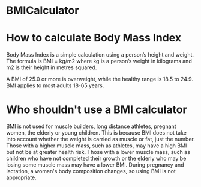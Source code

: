 # BMICalculator

# How to calculate Body Mass Index

Body Mass Index is a simple calculation using a person’s height and weight. 
The formula is BMI = kg/m2 where kg is a person’s weight in kilograms and m2 is their height in metres squared.

A BMI of 25.0 or more is overweight, while the healthy range is 18.5 to 24.9. BMI applies to most adults 18-65 years.


# Who shouldn't use a BMI calculator

BMI is not used for muscle builders, long distance athletes, pregnant women, the elderly or young children. 
This is because BMI does not take into account whether the weight is carried as muscle or fat, just the number. 
Those with a higher muscle mass, such as athletes, may have a high BMI but not be at greater health risk. 
Those with a lower muscle mass, such as children who have not completed their growth or the elderly who may be 
losing some muscle mass may have a lower BMI. During pregnancy and lactation, a woman's body composition changes, 
so using BMI is not appropriate.
